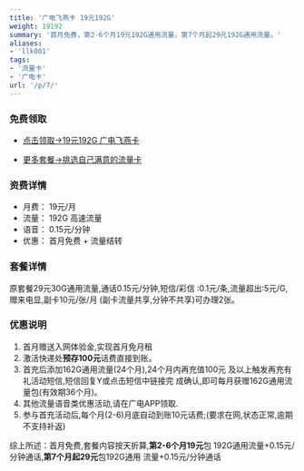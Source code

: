 ```yaml
---
title: '广电飞燕卡 19元192G'
weight: 19192
summary: '首月免费，第2-6个月19元192G通用流量，第7个月起29元192G通用流量。'
aliases:
- 'llk001'
tags:
- '流量卡'
- '广电卡'
url: '/p/7/'
---
```


### 免费领取

- <span class="ext-url">[点击领取→19元192G 广电飞燕卡](https://h5.lot-ml.com/h5orderEn/index?pudID=95ef056866787f7f&userid=133b6394b8178a11)</span>

- <span class="ext-url">[更多套餐→挑选自己满意的流量卡](https://h5.lot-ml.com/ProductEn/Index/133b6394b8178a11)</span>

### 资费详情
- 月费： 19元/月
- 流量： 192G 高速流量
- 语音： 0.15元/分钟
- 优惠： 首月免费 + 流量结转

### 套餐详情
原套餐29元30G通用流量,通话0.15元/分钟,短信/彩信
:0.1元/条,流量超出:5元/G,赠来电显,副卡10元/张/月
(副卡流量共享,分钟不共享)可办理2张。

### 优惠说明

1. 首月赠送入网体验金,实现首月免月租
2. 激活快递处**预存100元**话费直接到账。
3. 首充后添加162G通用流量(24个月),24个月内再充值100元
及以上触发再充有礼活动短信,短信回复Y或点击短信中链接完
成确认,即可每月获赠162G通用流量包(有效期36个月)。
4. 其他流量语音类优惠活动,请在广电APP领取.
5. 参与首充活动后,每个月(2-6)月底自动到账10元话费;(要求在网,状态正常,逾期不支持补返)

综上所述：首月免费,套餐内容按天折算,**第2-6个月19元**包
192G通用流量+0.15元/分钟通话,**第7个月起29元**包192G通用
流量+0.15元/分钟通话
